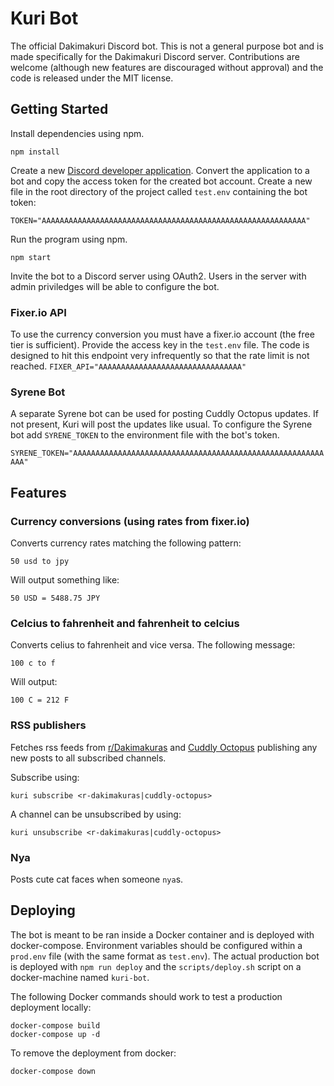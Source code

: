 # Kuri Bot

The official Dakimakuri Discord bot. This is not a general purpose bot and is made specifically for the Dakimakuri Discord server. Contributions are welcome (although new features are discouraged without approval) and the code is released under the MIT license.

## Getting Started

Install dependencies using npm.

```npm install```

Create a new [Discord developer application](https://discordapp.com/developers/applications/). Convert the application to a bot and copy the access token for the created bot account. Create a new file in the root directory of the project called ```test.env``` containing the bot token:

```TOKEN="AAAAAAAAAAAAAAAAAAAAAAAAAAAAAAAAAAAAAAAAAAAAAAAAAAAAAAAAAAA"```

Run the program using npm.

```npm start```

Invite the bot to a Discord server using OAuth2. Users in the server with admin priviledges will be able to configure the bot.

### Fixer.io API

To use the currency conversion you must have a fixer.io account (the free tier is sufficient). Provide the access key in the ```test.env``` file. The code is designed to hit this endpoint very infrequently so that the rate limit is not reached.
```FIXER_API="AAAAAAAAAAAAAAAAAAAAAAAAAAAAAAAA"```

### Syrene Bot

A separate Syrene bot can be used for posting Cuddly Octopus updates. If not present, Kuri will post the updates like usual. To configure the Syrene bot add ```SYRENE_TOKEN``` to the environment file with the bot's token.

```SYRENE_TOKEN="AAAAAAAAAAAAAAAAAAAAAAAAAAAAAAAAAAAAAAAAAAAAAAAAAAAAAAAAAAA"```

## Features

### Currency conversions (using rates from fixer.io)

Converts currency rates matching the following pattern:

```50 usd to jpy```

Will output something like:

```50 USD = 5488.75 JPY```

### Celcius to fahrenheit and fahrenheit to celcius

Converts celius to fahrenheit and vice versa. The following message:

```100 c to f```

Will output:

```100 C = 212 F```

### RSS publishers

Fetches rss feeds from [r/Dakimakuras](https://www.reddit.com/r/Dakimakuras) and [Cuddly Octopus](https://cuddlyoctopus.com) publishing any new posts to all subscribed channels.

Subscribe using:

```kuri subscribe <r-dakimakuras|cuddly-octopus>```

A channel can be unsubscribed by using:

```kuri unsubscribe <r-dakimakuras|cuddly-octopus>```

### Nya

Posts cute cat faces when someone ```nya```s.

## Deploying

The bot is meant to be ran inside a Docker container and is deployed with docker-compose. Environment variables should be configured within a ```prod.env``` file (with the same format as ```test.env```). The actual production bot is deployed with ```npm run deploy``` and the ```scripts/deploy.sh``` script on a docker-machine named ```kuri-bot```.

The following Docker commands should work to test a production deployment locally:

```
docker-compose build
docker-compose up -d
```

To remove the deployment from docker:

```
docker-compose down
```
